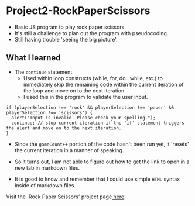 # Project2-RockPaperScissors

- Basic JS program to play rock paper scissors.
- It's still a challenge to plan out the program with pseudocoding.
- Still having trouble 'seeing the big picture'.

## What I learned

- The `continue` statement.
  - Used within loop constructs (while, for, do...while, etc.) to immediately skip the remaining code within the current iteration of the loop and move on to the next iteration.
  - I used this in the program to validate the user input.

```JS
if (playerSelection !== 'rock' && playerSelection !== 'paper' && playerSelection !== 'scissors') {
  alert("Input is invalid. Please check your spelling.");
  continue; // stop current iteration if the 'if' statement triggers the alert and move on to the next iteration.
}
```

- Since the `gameCount++` portion of the code hasn't been run yet, it 'resets' the current iteration in a manner of speaking.

- So it turns out, I am not able to figure out how to get the link to open in a new tab in markdown files.
- It is good to know and remember that I could use simple `HTML` syntax inside of markdown files.

Visit the 'Rock Paper Scissors' project page<a href="https://joshsjkim.github.io/Project2-RockPaperScissors/" target="_blank"> here</a>.
